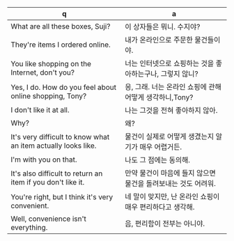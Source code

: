 q | a
---|---
What are all these boxes, Suji?	| 이 상자들은 뭐니. 수지야?
They're items I ordered online.	| 내가 온라인으로 주문한 물건들이야.
You like shopping on the Internet, don't you?	| 너는 인터넷으로 쇼핑하는 것을 좋아하는구나, 그렇지 않니?
Yes, I do. How do you feel about online shopping, Tony?	| 응, 그래. 너는 온라인 쇼핑에 관해 어떻게 생각하니,Tony?
I don't like it at all.	| 나는 그것을 전혀 좋아하지 않아.
Why?	| 왜?
It's very difficult to know what an item actually looks like.	| 물건이 실제로 어떻게 생겼는지 알기가 매우 어렵거든.
I'm with you on that.	| 나도 그 점에는 동의해.
It's also difficult to return an item if you don't like it.	| 만약 물건이 마음에 들지 않으면 물건을 돌려보내는 것도 어려워.
You're right, but I think it's very convenient.	| 네 말이 맞지만, 난 온라인 쇼핑이 매우 편리하다고 생각해.
Well, convenience isn't everything.	| 음, 편리함이 전부는 아니야.